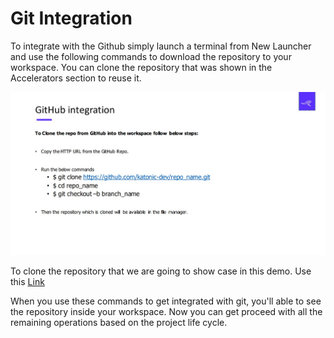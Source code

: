 # Git Integration

To integrate with the Github simply launch a terminal from New Launcher and use the following commands to download the repository to your workspace. You can clone the repository that was shown in the Accelerators section to reuse it.

![git integration](img_src/git_integration.jpg)

To clone the repository that we are going to show case in this demo. Use this [Link](https://github.com/katonic-dev/Katonic-ML-Marketplace/tree/master/Movie_Genre_Prediction_App)

When you use these commands to get integrated with git, you'll able to see the repository inside your workspace. Now you can get proceed with all the remaining operations based on the project life cycle.